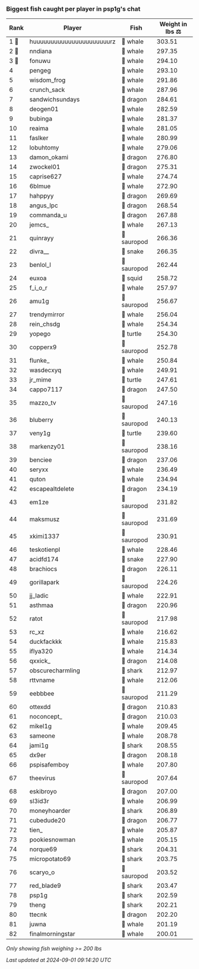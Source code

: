 ### Biggest fish caught per player in psp1g's chat
| Rank | Player | Fish | Weight in lbs ⚖️ |
|------|--------|-----------|---------|
| 1 🥇  | huuuuuuuuuuuuuuuuuuuuuurz | 🐳 whale | 303.51 |
| 2 🥈  | nndiana | 🐳 whale | 297.35 |
| 3 🥉  | fonuwu | 🐳 whale | 294.10 |
| 4  | pengeg | 🐳 whale | 293.10 |
| 5  | wisdom_frog | 🐳 whale | 291.86 |
| 6  | crunch_sack | 🐳 whale | 287.96 |
| 7  | sandwichsundays | 🐉 dragon | 284.61 |
| 8  | deogen01 | 🐳 whale | 282.59 |
| 9  | bubinga | 🐳 whale | 281.37 |
| 10  | reaima | 🐳 whale | 281.05 |
| 11  | faslker | 🐳 whale | 280.99 |
| 12  | lobuhtomy | 🐳 whale | 279.06 |
| 13  | damon_okami | 🐉 dragon | 276.80 |
| 14  | zwockel01 | 🐉 dragon | 275.31 |
| 15  | caprise627 | 🐳 whale | 274.74 |
| 16  | 6blmue | 🐳 whale | 272.90 |
| 17  | hahppyy | 🐉 dragon | 269.69 |
| 18  | angus_lpc | 🐉 dragon | 268.54 |
| 19  | commanda_u | 🐉 dragon | 267.88 |
| 20  | jemcs_ | 🐳 whale | 267.13 |
| 21  | quinrayy | 🦕 sauropod | 266.36 |
| 22  | divra__ | 🐍 snake | 266.35 |
| 23  | benlol_l | 🦕 sauropod | 262.44 |
| 24  | euxoa | 🦑 squid | 258.72 |
| 25  | f_i_o_r | 🐳 whale | 257.97 |
| 26  | amu1g | 🦕 sauropod | 256.67 |
| 27  | trendymirror | 🐳 whale | 256.04 |
| 28  | rein_chsdg | 🐳 whale | 254.34 |
| 29  | yopego | 🐢 turtle | 254.30 |
| 30  | copperx9 | 🦕 sauropod | 252.78 |
| 31  | flunke_ | 🐳 whale | 250.84 |
| 32  | wasdecxyq | 🐳 whale | 249.91 |
| 33  | jr_mime | 🐢 turtle | 247.61 |
| 34  | cappo7117 | 🐉 dragon | 247.50 |
| 35  | mazzo_tv | 🦕 sauropod | 247.16 |
| 36  | bluberry | 🦕 sauropod | 240.13 |
| 37  | veny1g | 🐢 turtle | 239.60 |
| 38  | markenzy01 | 🦕 sauropod | 238.16 |
| 39  | benciee | 🐉 dragon | 237.06 |
| 40  | seryxx | 🐳 whale | 236.49 |
| 41  | quton | 🐳 whale | 234.94 |
| 42  | escapealtdelete | 🐉 dragon | 234.19 |
| 43  | em1ze | 🦕 sauropod | 231.82 |
| 44  | maksmusz | 🦕 sauropod | 231.69 |
| 45  | xkimi1337 | 🦕 sauropod | 230.91 |
| 46  | teskotienpl | 🐳 whale | 228.46 |
| 47  | acidfd174 | 🐍 snake | 227.90 |
| 48  | brachiocs | 🐉 dragon | 226.11 |
| 49  | gorillapark | 🦕 sauropod | 224.26 |
| 50  | jj_ladic | 🐳 whale | 222.91 |
| 51  | asthmaa | 🐉 dragon | 220.96 |
| 52  | ratot | 🦕 sauropod | 217.98 |
| 53  | rc_xz | 🐳 whale | 216.62 |
| 54  | duckfackkk | 🐳 whale | 215.83 |
| 55  | iflya320 | 🐳 whale | 214.34 |
| 56  | qxxick_ | 🐉 dragon | 214.08 |
| 57  | obscurecharmling | 🦈 shark | 212.97 |
| 58  | rttvname | 🐳 whale | 212.06 |
| 59  | eebbbee | 🦕 sauropod | 211.29 |
| 60  | ottexdd | 🐉 dragon | 210.83 |
| 61  | noconcept_ | 🐉 dragon | 210.03 |
| 62  | mikel1g | 🐳 whale | 209.45 |
| 63  | sameone | 🐳 whale | 208.78 |
| 64  | jami1g | 🦈 shark | 208.55 |
| 65  | dx9er | 🐉 dragon | 208.18 |
| 66  | pspisafemboy | 🐳 whale | 207.80 |
| 67  | theevirus | 🦕 sauropod | 207.64 |
| 68  | eskibroyo | 🐉 dragon | 207.00 |
| 69  | sl3id3r | 🐳 whale | 206.99 |
| 70  | moneyhoarder | 🦈 shark | 206.89 |
| 71  | cubedude20 | 🐉 dragon | 206.77 |
| 72  | tien_ | 🐳 whale | 205.87 |
| 73  | pookiesnowman | 🐳 whale | 205.15 |
| 74  | norque69 | 🦈 shark | 204.31 |
| 75  | micropotato69 | 🦈 shark | 203.75 |
| 76  | scaryo_o | 🦕 sauropod | 203.52 |
| 77  | red_blade9 | 🦈 shark | 203.47 |
| 78  | psp1g | 🦈 shark | 202.59 |
| 79  | theng | 🦈 shark | 202.21 |
| 80  | ttecnk | 🐉 dragon | 202.20 |
| 81  | juwna | 🐳 whale | 201.19 |
| 82  | finalmorningstar | 🐳 whale | 200.01 |

_Only showing fish weighing >= 200 lbs_

_Last updated at 2024-09-01 09:14:20 UTC_